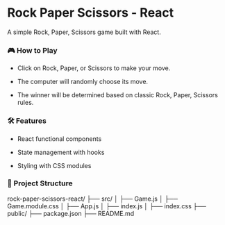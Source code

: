 
# Rock Paper Scissors - React

A simple Rock, Paper, Scissors game built with React.

### 🎮 How to Play

-   Click on Rock, Paper, or Scissors to make your move.
    
-   The computer will randomly choose its move.
    
-   The winner will be determined based on classic Rock, Paper, Scissors rules.

###  🛠 Features

-   React functional components
    
-   State management with hooks
    
-   Styling with CSS modules
        

### 📂 Project Structure

rock-paper-scissors-react/
├── src/
│   ├── Game.js
│   ├── Game.module.css
│   ├── App.js
│   ├── index.js
│   ├── index.css
├── public/
├── package.json
├── README.md